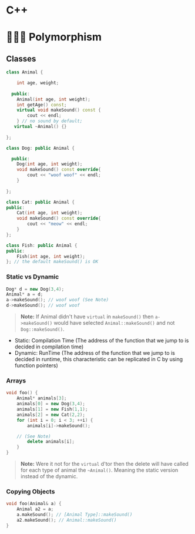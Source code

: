 # C++
# 🦊🐺🐶 Polymorphism

## Classes
```cpp
class Animal {

  	int age, weight;
   
  public:
  	Animal(int age, int weight);
  	int getAge() const;
  	virtual void makeSound() const {
  		cout << endl;
  	} // no sound by default;
   virtual ~Animal() {}
   
};
```
```cpp
class Dog: public Animal {

  public:
  	Dog(int age, int weight);
  	void makeSound() const override{
  		cout << "woof woof" << endl;
  	}
   
};
```
```cpp
class Cat: public Animal {
public:
	Cat(int age, int weight);
	void makeSound() const override{
		cout << "meow" << endl;
	}
};
```
```cpp
class Fish: public Animal {
public:
	Fish(int age, int weight);
}; // the default makeSound() is OK
```


### Static vs Dynamic
```cpp
Dog* d = new Dog(3,4);
Animal* a = d;
a->makeSound(); // woof woof (See Note)
d->makeSound(); // woof woof
```
> **Note:** If Animal didn't have ```virtual``` in ```makeSound()``` then ```a->makeSound()``` would have selected ```Animal::makeSound()``` and not ```Dog::makeSound()```.
- Static: Compilation Time (The address of the function that we jump to is decided in compilation time)
- Dynamic: RunTime (The address of the function that we jump to is decided in runtime, this characteristic can be replicated in C by using function pointers)


### Arrays

```cpp
void foo() {
	Animal* animals[3];
	animals[0] = new Dog(3,4);
	animals[1] = new Fish(1,1);
	animals[2] = new Cat(2,2);
	for (int i = 0; i < 3; ++i) {
		animals[i]->makeSound();

    // (See Note)
		delete animals[i];
	}
}
```
> **Note:** Were it not for the ```virtual``` d'tor then the delete will have called for each type of animal the ```~Animal()```. Meaning the static version instead of the dynamic.

### Copying Objects

```cpp
void foo(Animal& a) {
	Animal a2 = a;
	a.makeSound(); // [Animal Type]::makeSound()									
	a2.makeSound(); // Animal::makeSound()
}
```


